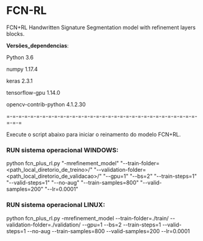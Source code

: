 # FCN-RL
FCN+RL Handwritten Signature Segmentation model with refinement layers blocks.



__Versões_dependencias__:

Python 3.6

numpy 1.17.4

keras 2.3.1

tensorflow-gpu 1.14.0

opencv-contrib-python 4.1.2.30

=-=-=-=-=-=-=-=-=-=-=-=-=-=-=-=-=-=-=-=-=-=-=-=-=-=-=-=-=-=-=-=-=-=-=

Execute o script abaixo para iniciar o reinamento do modelo FCN+RL.

### RUN sistema operacional WINDOWS:

python fcn_plus_rl.py "-mrefinement_model" "--train-folder=<path_local_diretorio_de_treino>/" "--validation-folder=<path_local_diretorio_de_validacao>/" "--gpu=1" "--bs=2" "--train-steps=1" "--valid-steps=1" "--no-aug" "--train-samples=800" "--valid-samples=200" "--lr=0.0001"

### RUN sistema operacional LINUX:

python fcn_plus_rl.py -mrefinement_model --train-folder=./train/ --validation-folder=./validation/ --gpu=1 --bs=2 --train-steps=1 --valid-steps=1 --no-aug --train-samples=800 --valid-samples=200 --lr=0.0001
